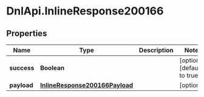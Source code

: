 # DnlApi.InlineResponse200166

## Properties
Name | Type | Description | Notes
------------ | ------------- | ------------- | -------------
**success** | **Boolean** |  | [optional] [default to true]
**payload** | [**InlineResponse200166Payload**](InlineResponse200166Payload.md) |  | [optional] 


